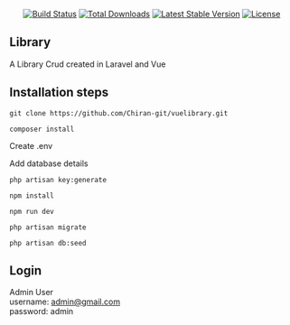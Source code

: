 
<p align="center">
<a href="https://travis-ci.org/laravel/framework"><img src="https://travis-ci.org/laravel/framework.svg" alt="Build Status"></a>
<a href="https://packagist.org/packages/laravel/framework"><img src="https://poser.pugx.org/laravel/framework/d/total.svg" alt="Total Downloads"></a>
<a href="https://packagist.org/packages/laravel/framework"><img src="https://poser.pugx.org/laravel/framework/v/stable.svg" alt="Latest Stable Version"></a>
<a href="https://packagist.org/packages/laravel/framework"><img src="https://poser.pugx.org/laravel/framework/license.svg" alt="License"></a>
</p>

## Library

A Library Crud created in Laravel and Vue 


## Installation steps

```
git clone https://github.com/Chiran-git/vuelibrary.git
```

```
composer install
```

Create .env

Add database details

```
php artisan key:generate
```

```
npm install
```

```
npm run dev
```

```
php artisan migrate
```

```
php artisan db:seed
```

## Login 

Admin User<br/>
username: admin@gmail.com <br/>
password: admin <br/>
